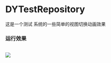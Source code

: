 # DYTestRepository       
这是一个测试 系统的一些简单的视图切换动画效果<br/><h3>运行效果</h3><br/>
![](https://github.com/duanshixuan/DYTestRepository/blob/master/QQ20170308-160232-HD.gif)
